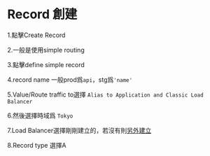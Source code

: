 # Record 創建

1.點擊Create Record

2.一般是使用simple routing

3.點擊define simple record

4.record name 一般prod爲`api`，stg爲`'name'`

5.Value/Route traffic to選擇 `Alias to Application and Classic Load Balancer`  

6.然後選擇時域爲 `Tokyo` 

7.Load Balancer選擇剛剛建立的，若沒有則[另外建立](load-balancer-chuang-jian/)

8.Record type 選擇A




